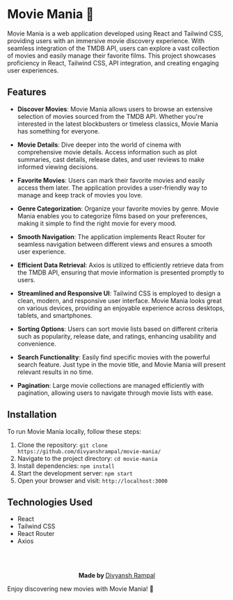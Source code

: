 # Movie Mania 🎥

Movie Mania is a web application developed using React and Tailwind CSS, providing users with an immersive movie discovery experience. With seamless integration of the TMDB API, users can explore a vast collection of movies and easily manage their favorite films. This project showcases proficiency in React, Tailwind CSS, API integration, and creating engaging user experiences.

## Features

- **Discover Movies**: Movie Mania allows users to browse an extensive selection of movies sourced from the TMDB API. Whether you're interested in the latest blockbusters or timeless classics, Movie Mania has something for everyone.

- **Movie Details**: Dive deeper into the world of cinema with comprehensive movie details. Access information such as plot summaries, cast details, release dates, and user reviews to make informed viewing decisions.

- **Favorite Movies**: Users can mark their favorite movies and easily access them later. The application provides a user-friendly way to manage and keep track of movies you love.

- **Genre Categorization**: Organize your favorite movies by genre. Movie Mania enables you to categorize films based on your preferences, making it simple to find the right movie for every mood.

- **Smooth Navigation**: The application implements React Router for seamless navigation between different views and ensures a smooth user experience.

- **Efficient Data Retrieval**: Axios is utilized to efficiently retrieve data from the TMDB API, ensuring that movie information is presented promptly to users.

- **Streamlined and Responsive UI**: Tailwind CSS is employed to design a clean, modern, and responsive user interface. Movie Mania looks great on various devices, providing an enjoyable experience across desktops, tablets, and smartphones.

- **Sorting Options**: Users can sort movie lists based on different criteria such as popularity, release date, and ratings, enhancing usability and convenience.

- **Search Functionality**: Easily find specific movies with the powerful search feature. Just type in the movie title, and Movie Mania will present relevant results in no time.

- **Pagination**: Large movie collections are managed efficiently with pagination, allowing users to navigate through movie lists with ease.

## Installation

To run Movie Mania locally, follow these steps:

1. Clone the repository: `git clone https://github.com/divyanshrampal/movie-mania/`
2. Navigate to the project directory: `cd movie-mania`
3. Install dependencies: `npm install`
4. Start the development server: `npm start`
5. Open your browser and visit: `http://localhost:3000`

## Technologies Used

- React
- Tailwind CSS
- React Router
- Axios

<br><br>

<p align='center'>
    <b>Made by </b>
    <a href="https://github.com/divyanshrampal">Divyansh Rampal</a>
</p>

Enjoy discovering new movies with Movie Mania! 🎥

